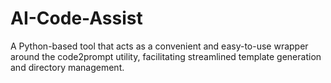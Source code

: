 # AI-Code-Assist
A Python-based tool that acts as a convenient and easy-to-use wrapper around the code2prompt utility, facilitating streamlined template generation and directory management.
